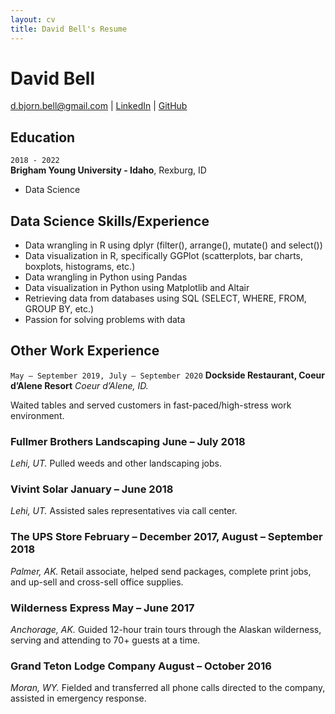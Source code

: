 ```yaml
---
layout: cv
title: David Bell's Resume
---
```

# David Bell

<div id="webaddress">
<a href="d.bjorn.bell@gmail.com">d.bjorn.bell@gmail.com</a>
| <a href="https://www.linkedin.com/in/davidbell1994/">LinkedIn</a>
  | <a href="https://github.com/dbell1029">GitHub</a> 

</div>

<!-- https://www.monique.tech/the-art-of-markdown -->

## Education

`2018 - 2022`   
__Brigham Young University - Idaho__, Rexburg, ID   
- Data Science

## Data Science Skills/Experience
*	Data wrangling in R using dplyr (filter(), arrange(), mutate() and select())
*	Data visualization in R, specifically GGPlot (scatterplots, bar charts, boxplots, histograms, etc.)
*	Data wrangling in Python using Pandas
*	Data visualization in Python using Matplotlib and Altair
*	Retrieving data from databases using SQL (SELECT, WHERE, FROM, GROUP BY, etc.)
*	Passion for solving problems with data

## Other Work Experience

`May – September 2019, July – September 2020`
__Dockside Restaurant, Coeur d’Alene Resort__
 *Coeur d’Alene, ID.*

Waited tables and served customers in fast-paced/high-stress work environment.

### Fullmer Brothers Landscaping	                                                                                                           June – July 2018
*Lehi, UT.*
Pulled weeds and other landscaping jobs.

### Vivint Solar	                                                                                                                        January – June 2018
*Lehi, UT.*
Assisted sales representatives via call center.

### The UPS Store	                                                                                          February – December 2017, August – September 2018
*Palmer, AK.*
Retail associate, helped send packages, complete print jobs, and up-sell and cross-sell office supplies. 

### Wilderness Express                                                                                                                        May – June 2017
*Anchorage, AK.*
Guided 12-hour train tours through the Alaskan wilderness, serving and attending to 70+ guests at a time.

### Grand Teton Lodge Company 	                                                                                                        August – October 2016
*Moran, WY.*
Fielded and transferred all phone calls directed to the company, assisted in emergency response.
